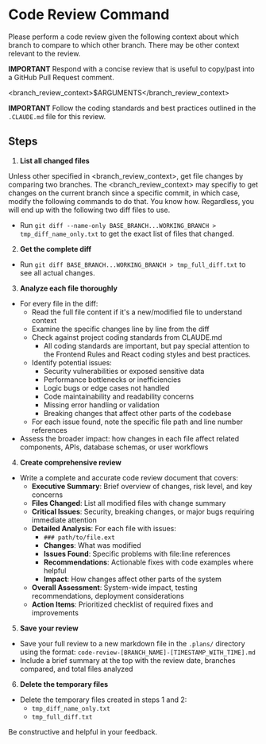 # Code Review Command

Please perform a code review given the following context about which branch to
compare to which other branch. There may be other context relevant to the
review.

**IMPORTANT** Respond with a concise review that is useful to copy/past into a GitHub Pull Request comment.

<branch_review_context>$ARGUMENTS</branch_review_context>

**IMPORTANT** Follow the coding standards and best practices outlined in the
`.CLAUDE.md` file for this review.

## Steps

1. **List all changed files**

Unless other specified in <branch_review_context>, get file changes by comparing
two branches. The <branch_review_context> may specifiy to get changes on the
current branch since a specific commit, in which case, modify the following
commands to do that. You know how. Regardless, you will end up with the
following two diff files to use.

- Run
  `git diff --name-only BASE_BRANCH...WORKING_BRANCH > tmp_diff_name_only.txt`
  to get the exact list of files that changed.

2. **Get the complete diff**

- Run `git diff BASE_BRANCH...WORKING_BRANCH > tmp_full_diff.txt` to see all
  actual changes.

3. **Analyze each file thoroughly**

- For every file in the diff:
  - Read the full file content if it's a new/modified file to understand context
  - Examine the specific changes line by line from the diff
  - Check against project coding standards from CLAUDE.md
    - All coding standards are important, but pay special attention to the
      Frontend Rules and React coding styles and best practices.
  - Identify potential issues:
    - Security vulnerabilities or exposed sensitive data
    - Performance bottlenecks or inefficiencies
    - Logic bugs or edge cases not handled
    - Code maintainability and readability concerns
    - Missing error handling or validation
    - Breaking changes that affect other parts of the codebase
  - For each issue found, note the specific file path and line number references
- Assess the broader impact: how changes in each file affect related components,
  APIs, database schemas, or user workflows

4. **Create comprehensive review**

- Write a complete and accurate code review document that covers:
  - **Executive Summary**: Brief overview of changes, risk level, and key
    concerns
  - **Files Changed**: List all modified files with change summary
  - **Critical Issues**: Security, breaking changes, or major bugs requiring
    immediate attention
  - **Detailed Analysis**: For each file with issues:
    - `### path/to/file.ext`
    - **Changes**: What was modified
    - **Issues Found**: Specific problems with file:line references
    - **Recommendations**: Actionable fixes with code examples where helpful
    - **Impact**: How changes affect other parts of the system
  - **Overall Assessment**: System-wide impact, testing recommendations,
    deployment considerations
  - **Action Items**: Prioritized checklist of required fixes and improvements

5. **Save your review**

- Save your full review to a new markdown file in the `.plans/` directory using
  the format: `code-review-[BRANCH_NAME]-[TIMESTAMP_WITH_TIME].md`
- Include a brief summary at the top with the review date, branches compared,
  and total files analyzed

6. **Delete the temporary files**

- Delete the temporary files created in steps 1 and 2:
  - `tmp_diff_name_only.txt`
  - `tmp_full_diff.txt`

Be constructive and helpful in your feedback.
